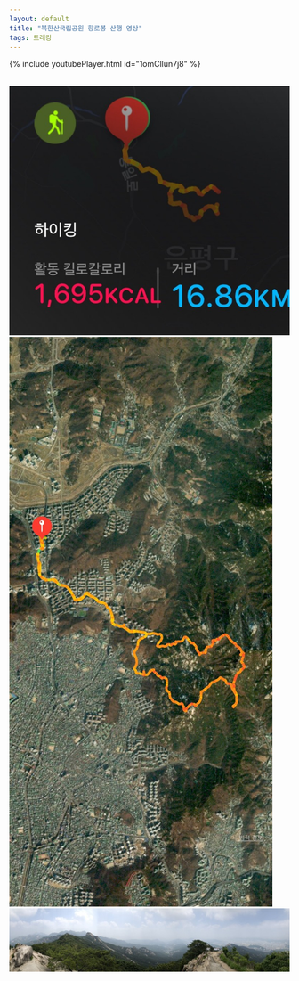 ```yaml
---
layout: default
title: "북한산국립공원 향로봉 산행 영상"
tags: 트레킹
---
```


{% include youtubePlayer.html id="1omCllun7j8" %}
<br><br>

![산행정보](/images/2021-06-06-북한산국립공원-향로봉-산행/IMG_5681.jpeg)<br>
![산행루트](/images/2021-06-06-북한산국립공원-향로봉-산행/IMG_5682.jpeg)<br>
![향로봉 정상에서의 파노라마](/images/2021-06-06-북한산국립공원-향로봉-산행/IMG_5680.jpg)
